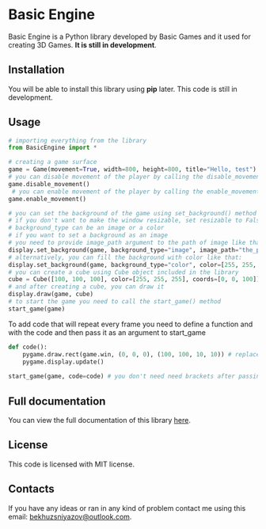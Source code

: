 # Basic Engine

Basic Engine is a Python library developed by Basic Games and it used for creating 3D Games. **It is still in development**.

## Installation

You will be able to install this library using **pip** later. This code is still in development.
## Usage

```python
# importing everything from the library
from BasicEngine import *

# creating a game surface
game = Game(movement=True, width=800, height=800, title="Hello, test")
# you can disable movement of the player by calling the disable_movement() method
game.disable_movement()
 # you can enable movement of the player by calling the enable_movement() method
game.enable_movement()

# you can set the background of the game using set_background() method
# if you don't want to make the window resizable, set resizable to False, or just skip this argument
# background_type can be an image or a color
# if you want to set a background as an image
# you need to provide image_path argument to the path of image like that:
display.set_background(game, background_type="image", image_path="the_path_image", resizable=True)
# alternatively, you can fill the background with color like that:
display.set_background(game, background_type="color", color=[255, 255, 255], resizable=True)
# you can create a cube using Cube object included in the library
cube = Cube([100, 100, 100], color=[255, 255, 255], coords=[0, 0, 100])
# and after creating a cube, you can draw it
display.draw(game, cube)
# to start the game you need to call the start_game() method
start_game(game)
```
To add code that will repeat every frame you need to define a function and with the code and then pass it as an argument to start_game
```python
def code():
    pygame.draw.rect(game.win, (0, 0, 0), (100, 100, 10, 10)) # replace "game" with whatever you assigned the Game object to
    pygame.display.update()
    
start_game(game, code=code) # you don't need need brackets after passing code function as an argument to pygame_code
```

## Full documentation
You can view the full documentation of this library [here](https://bekhruzsniyazov.github.io/).

## License
This code is licensed with MIT license.

## Contacts
If you have any ideas or ran in any kind of problem contact me using this email: bekhuzsniyazov@outlook.com. 
